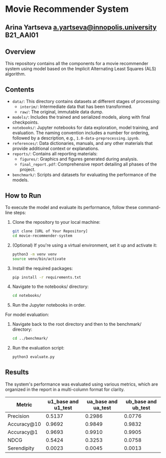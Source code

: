 # Movie Recommender System

## Arina Yartseva a.yartseva@innopolis.university B21_AAI01

## Overview
This repository contains all the components for a movie recommender system using model based on the Implicit Alternating Least Squares (ALS) algorithm.

## Contents
- `data/`: This directory contains datasets at different stages of processing:
  - `interim/`: Intermediate data that has been transformed.
  - `raw/`: The original, immutable data dump.
- `models/`: Includes the trained and serialized models, along with final checkpoints.
- `notebooks/`: Jupyter notebooks for data exploration, model training, and evaluation. The naming convention includes a number for ordering, followed by a description, e.g., `1.0-data-preprocessing.ipynb`.
- `references/`: Data dictionaries, manuals, and any other materials that provide additional context or explanations.
- `reports/`: Contains all reporting materials:
  - `figures/`: Graphics and figures generated during analysis.
  - `final_report.pdf`: Comprehensive report detailing all phases of the project.
- `benchmark/`: Scripts and datasets for evaluating the performance of the models.

## How to Run
To execute the model and evaluate its performance, follow these command-line steps:

1. Clone the repository to your local machine:
   ```bash
   git clone [URL of Your Repository]
   cd movie-recommender-system
    ```
2. (Optional) If you're using a virtual environment, set it up and activate it:
    ```bash
    python3 -m venv venv
    source venv/bin/activate
    ```
3. Install the required packages:
    ```bash
    pip install -r requirements.txt
    ```
4. Navigate to the notebooks/ directory:
    ```bash
    cd notebooks/
    ```
5. Run the Jupyter notebooks in order. 


For model evaluation:

1. Navigate back to the root directory and then to the benchmark/ directory:
    ```bash
    cd ../benchmark/
    ```

2. Run the evaluation script:
    ```bash
    python3 evaluate.py
    ```

## Results
The system's performance was evaluated using various metrics, which are organized in the report in a multi-column format for clarity.

| Metric        | u1_base and u1_test | ua_base and ua_test | ub_base and ub_test |
|---------------|---------------------|---------------------|---------------------|
| Precision     | 0.5137              | 0.2986              | 0.0776              |
| Accuracy@10   | 0.9692              | 0.9849              | 0.9832              |
| Accuracy@1    | 0.9693              | 0.9910              | 0.9905              |
| NDCG          | 0.5424              | 0.3253              | 0.0758              |
| Serendipity   | 0.0023              | 0.0045              | 0.0013              |
